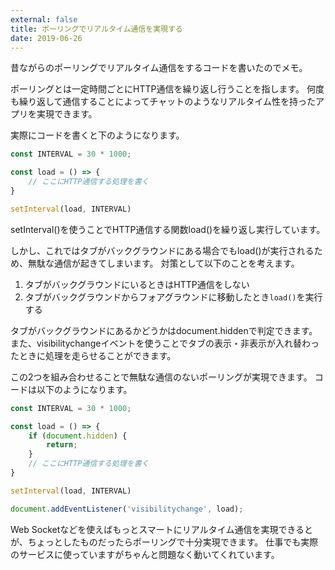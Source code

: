 ```yaml
---
external: false
title: ポーリングでリアルタイム通信を実現する
date: 2019-06-26
---
```


昔ながらのポーリングでリアルタイム通信をするコードを書いたのでメモ。

ポーリングとは一定時間ごとにHTTP通信を繰り返し行うことを指します。
何度も繰り返して通信することによってチャットのようなリアルタイム性を持ったアプリを実現できます。

実際にコードを書くと下のようになります。

```js
const INTERVAL = 30 * 1000;

const load = () => {
	// ここにHTTP通信する処理を書く
}

setInterval(load, INTERVAL)
```

setInterval()を使うことでHTTP通信する関数load()を繰り返し実行しています。

しかし、これではタブがバックグラウンドにある場合でもload()が実行されるため、無駄な通信が起きてしまいます。
対策として以下のことを考えます。

1. タブがバックグラウンドにいるときはHTTP通信をしない
2. タブがバックグラウンドからフォアグラウンドに移動したとき`load()`を実行する

タブがバックグラウンドにあるかどうかはdocument.hiddenで判定できます。
また、visibilitychangeイベントを使うことでタブの表示・非表示が入れ替わったときに処理を走らせることができます。

この2つを組み合わせることで無駄な通信のないポーリングが実現できます。
コードは以下のようになります。

```js
const INTERVAL = 30 * 1000;

const load = () => {
	if (document.hidden) {
		return;
	}
	// ここにHTTP通信する処理を書く
}

setInterval(load, INTERVAL)

document.addEventListener('visibilitychange', load);
```

Web Socketなどを使えばもっとスマートにリアルタイム通信を実現できるとが、ちょっとしたものだったらポーリングで十分実現できます。
仕事でも実際のサービスに使っていますがちゃんと問題なく動いてくれています。
